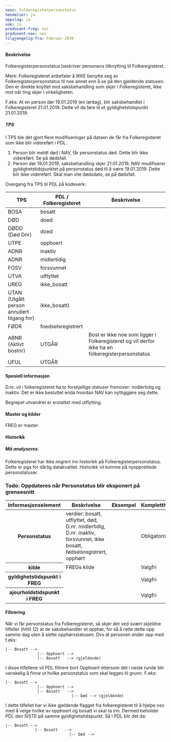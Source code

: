 ```yaml
---
navn: Folkeregisterpersonstatus
hendelser: ja
oppslag: ja
sok: ja
produsent-freg: nei
produsent-nav: nei
tilgjengelig-fra: Februar 2020
---
```


#### Beskrivelse

Folkeregisterpersonstatus beskriver personens tilknytting til Folkeregisteret.

Merk: Folkeregisteret anbefaler å IKKE benytte seg av Folkeregisterpersonstatus til noe annet enn å se på den gjeldende statusen. 
Den er direkte knyttet mot saksbehandling som skjer i Folkeregisteret, ikke mot når ting skjer i virkeligheten. 

F.eks: At en person dør 19.01.2019 (en lørdag), blir saksbehandlet i Folkeregisteret 21.01.2019. Dette vil da føre til et gyldighetstidspunkt 21.01.2019.

##### TPS
I TPS ble det gjort flere modifiseringer på dataen de får fra Folkeregisteret som ikke blir videreført i PDL.
1. Person blir meldt død i NAV, får personstatus død. Dette blir ikke videreført. Se på dødsfall.
2. Person dør 19.01.2019, saksbehandling skjer 21.01.2019, NAV modifiserer gyldighetstidspunktet på personstatus død til å være 19.01.2019. Dette blir ikke videreført. Skal man vite dødsdato, se på dødsfall.

Overgang fra TPS til PDL på kodeverk:

| TPS                                        | PDL / Folkeregisteret | Beskrivelse                                                                                      |
|--------------------------------------------|-----------------------|--------------------------------------------------------------------------------------------------|
| BOSA                                       | bosatt                |                                                                                                  |
| DØD                                        | doed                  |                                                                                                  |
| DØDD (Død Dnr)                             | doed                  |                                                                                                  |
| UTPE                                       | opphoert              |                                                                                                  |
| ADNR                                       | inaktiv               |                                                                                                  |
| ADNR                                       | midlertidig           |                                                                                                  |
| FOSV                                       | forsvunnet            |                                                                                                  |
| UTVA                                       | utflyttet             |                                                                                                  |
| UREG                                       | ikke_bosatt           |                                                                                                  |
| UTAN (Utgått person annullert tilgang fnr) | ikke_bosatt)          |                                                                                                  |
| FØDR                                       | foedselsregistrert    |                                                                                                  |
| ABNR (Aktivt bostnr)                       | UTGÅR                 | Bost er ikke noe som ligger i Folkeregisteret og vil derfor ikke ha en folkeregisterpersonstatus |
| UFUL                                       | UTGÅR                 |                                                                                                  |

#### Spesiell informasjon

D.nr. vil i folkeregisteret ha to forskjellige statuser fremover: midlertidig og inaktiv. Det er ikke besluttet enda hvordan NAV kan nyttiggjøre seg dette. 

Begrepet utvandret er erstattet med utflytting.  

#### Master og kilder

FREG er master.

#### Historikk

##### Må analyseres.
Folkeregisteret har ikke migrert inn historikk på Folkeregisterpersonstatus. Dette er pga for dårlig datakvalitet.
Historikk vil komme på nyopprettede personstatuser.

### Todo: Oppdateres når Personstatus blir eksponert på grensesnitt 
<table class="table">
  <thead>
    <tr>
      <th>Informasjonselement</th>
      <th>Beskrivelse</th>
      <th>Eksempel</th>
      <th>Kompletthet</th>
      <th>Kvalitet</th>
    </tr>
  </thead>
  
  <tbody>
    <tr>
      <th scope="row">Personstatus</th>
      <td>verdier: bosatt, utflyttet, død, D.nr. midlertidig, D.nr. inaktiv, forsvunnet, ikke bosatt, fødselsregistrert, opphørt </td>
      <td></td>
      <td>Obligatorisk</td>
      <td></td>
    </tr>
    <tr>
      <th scope="row">kilde</th>
      <td>FREGs kilde</td>
      <td></td>
      <td>Valgfri</td>
      <td></td>
    </tr>
    <tr>
      <th scope="row">gyldighetstidspunkt i FREG</th>
      <td></td>
      <td></td>
      <td>Valgfri</td>
      <td></td>
    </tr>
      <tr>
      <th scope="row">ajourholdstidspunkt i FREG</th>
      <td></td>
      <td></td>
      <td>Valgfri</td>
      <td></td>
    </tr>
    </tbody>
</table>

#### Filtrering
Når vi får personstatus fra Folkeregisteret, så skjer det ved svært skjeldne tilfeller (hittil 12) at de saksbehandler et opphør, for så å rette dette opp samme dag uten å slette opphørsstatusen.
Dvs at personen ender opp med f.eks: 
```
|-- Bosatt -->
              |-- Opphoert -->
              |-- Bosatt   --> (gjeldende)
```
I disse tilfellene vil PDL filtrere bort Opphoert ettersom det i neste runde blir vanskelig å finne ut hvilke personstatus som skal legges til grunn.
F.eks:
```
|-- Bosatt -->
              |-- Opphoert -->
              |-- Bosatt   -->
                             |-- Død --> (gjeldende)
```
I dette tilfellet har vi ikke gjeldende flagget fra folkeregisteret til å hjelpe oss med å velge hvilke av opphoert og bosatt vi skal ta inn. Dermed beholder PDL den SISTE på samme gyldighetstidspunkt.
Så i PDL blir det da:
```
|-- Bosatt -->
             |-- Bosatt   -->
                            |-- Død -->
```